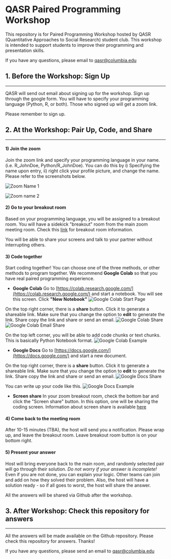 # QASR Paired Programming Workshop

This repository is for Paired Programming Workshop hosted by QASR (Quantitative Approaches to Social Research) student club.
This workshop is intended to support students to improve their programming and presentation skills.

If you have any questions, please email to [qasr@columbia.edu](mailto:qasr@columbia.edu)



## 1. Before the Workshop: Sign Up
---
QASR will send out email about signing up for the workshop. Sign up through the google form. You will have to specify your programming language (Python, R, or both). Those who signed up will get a zoom link.

Please remember to sign up.


## 2. At the Workshop: Pair Up, Code, and Share
---
#### **1) Join the zoom**

Join the zoom link and specify your programming language in your name. (i.e. R_JohnDoe, Python/R_JohnDoe). You can do this by i) Specifying the name upon entry, ii) right click your profile picture, and change the name. Please refer to the screenshots below.

![Zoom Name 1]('/images/zoom1')

![Zoom name 2]('/images/zoom2')


#### **2) Go to your breakout room**

Based on your programming language, you will be assigned to a breakout room. You will have a sidekick "breakout" room from the main zoom meeting room. Check this [link](https://support.zoom.us/hc/en-us/articles/206476313-Managing-Video-Breakout-Rooms) for breakout room information.

You will be able to share your screens and talk to your partner without interrupting others.


#### **3) Code together**

Start coding together! You can choose one of the three methods, or other methods to program together. We recommend **Google Colab** so that you have real paired programming experience.

* **Google Colab**
Go to [https://colab.research.google.com/](https://colab.research.google.com/) and start a notebook. You will see this screen. Click **"New Notebook"**
![Google Colab Start Page]('/images/colab1.png')

On the top right corner, there is a **share** button. Click it to generate a shareable link. Make sure that you change the option to **edit** to generate the link. Share copy the link and share or send an email.
![Google Colab Share]('https://raw.githubusercontent.com/bolimsydneyson/QASR_paired_programming/master/images/colab3_link.png')
![Google Colab Email Share]('https://raw.githubusercontent.com/bolimsydneyson/QASR_paired_programming/master/images/colab3_email.png')

On the top left corner, you will be able to add code chunks or text chunks. This is basically Python Notebook format.
![Google Colab Example]('https://raw.githubusercontent.com/bolimsydneyson/QASR_paired_programming/master/images/colab4.png')


* **Google Docs**
Go to [https://docs.google.com/](https://docs.google.com/) and start a new document.

On the top right corner, there is a **share** button. Click it to generate a shareable link. Make sure that you change the option to **edit** to generate the link. Share copy the link and share or send an email.
![Google Docs Share]('https://raw.githubusercontent.com/bolimsydneyson/QASR_paired_programming/master/images/docs1.png')

You can write up your code like this.
![Google Docs Example]('https://raw.githubusercontent.com/bolimsydneyson/QASR_paired_programming/master/images/docs2.png')


* **Screen share**
In your zoom breakout room, check the bottom bar and click the "Screen share" button. In this option, one will be sharing the coding screen.  Information about screen share is available [here](https://support.zoom.us/hc/en-us/articles/201362633-How-Do-I-Start-A-Screen-Share-Meeting-)


#### **4) Come back to the meeting room**
After 10-15 minutes (TBA), the host will send you a notification. Please wrap up, and leave the breakout room. Leave breakout room button is on your bottom right.


#### **5) Present your answer**
Host will bring everyone back to the main room, and randomly selected pair will go through their solution. _Do not worry if your answer is incomplete!_ Even if you are not done, you can explain your logic. Other teams can join and add on how they solved their problem. Also, the host will have a solution ready - so if all goes to worst, the host will share the answer.

All the answers will be shared via Github after the workshop.



## 3. After Workshop: Check this repository for answers
---
All the answers will be made available on the Github repository. Please check this repository for answers. Thanks!

If you have any questions, please send an email to [qasr@columbia.edu](mailto:qasr@columbia.edu)
